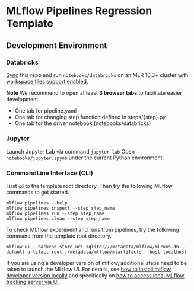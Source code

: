 # MLflow Pipelines Regression Template

## Development Environment

### Databricks

[Sync](https://docs.databricks.com/repos.html) this repo and run `notebooks/databricks` on an MLR 10.3+ cluster with [workspace files support enabled](https://docs.databricks.com/repos.html#work-with-non-notebook-files-in-a-databricks-repo).

**Note** We recommend to open at least **3 browser tabs** to facilitate easier development:
- One tab for pipeline.yaml
- One tab for changing step function defined in steps/{step}.py
- One tab for the driver notebook (notebooks/databricks)

### Jupyter

Launch Jupyter Lab via command `jupyter-lab`
Open `notebooks/jupyter.ipynb` under the current Python environment.

### CommandLine Interface (CLI)

First `cd` to the template root directory. Then try the following MLflow commands to get started.
```
mlflow pipelines --help
mlflow pipelines inspect --step step_name
mlflow pipelines run --step step_name
mlflow pipelines clean --step step_name
```

To check MLflow experiment and runs from pipelines, try the following command from the template root directory.

```
mlflow ui --backend-store-uri sqlite:///metadata/mlflow/mlruns.db --default-artifact-root ./metadata/mlflow/mlartifacts --host localhost
```
If you are using a developer version of mlflow, additional steps need to be taken to launch the MLflow UI.
For details, see
[how to install mlflow developer version locally](https://github.com/mlflow/mlflow/blob/master/CONTRIBUTING.rst#developing-and-testing-mlflow)
and specifically on [how to access local MLflow tracking server via UI](https://github.com/mlflow/mlflow/blob/master/CONTRIBUTING.rst#javascript-and-ui).
